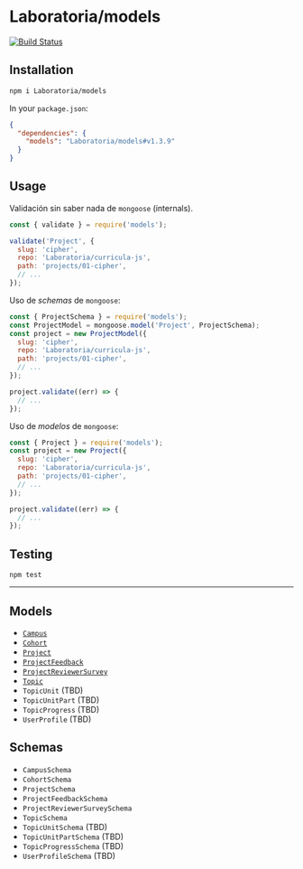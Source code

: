 # Laboratoria/models

[![Build Status](https://travis-ci.com/Laboratoria/models.svg?branch=master)](https://travis-ci.com/Laboratoria/models)

## Installation

```sh
npm i Laboratoria/models
```

In your `package.json`:

```json
{
  "dependencies": {
    "models": "Laboratoria/models#v1.3.9"
  }
}
```

## Usage

Validación sin saber nada de `mongoose` (internals).

```js
const { validate } = require('models');

validate('Project', {
  slug: 'cipher',
  repo: 'Laboratoria/curricula-js',
  path: 'projects/01-cipher',
  // ...
});
```

Uso de _schemas_ de `mongoose`:

```js
const { ProjectSchema } = require('models');
const ProjectModel = mongoose.model('Project', ProjectSchema);
const project = new ProjectModel({
  slug: 'cipher',
  repo: 'Laboratoria/curricula-js',
  path: 'projects/01-cipher',
  // ...
});

project.validate((err) => {
  // ...
});
```

Uso de _modelos_ de `mongoose`:

```js
const { Project } = require('models');
const project = new Project({
  slug: 'cipher',
  repo: 'Laboratoria/curricula-js',
  path: 'projects/01-cipher',
  // ...
});

project.validate((err) => {
  // ...
});
```

## Testing

```
npm test
```

***

## Models

* [`Campus`](./src/models/Campus.js)
* [`Cohort`](./src/models/Cohort.js)
* [`Project`](./src/models/Project.js)
* [`ProjectFeedback`](./src/models/ProjectFeedback.js)
* [`ProjectReviewerSurvey`](./src/models/ProjectReviewerSurvey.js)
* [`Topic`](./src/models/Topic.js)
* `TopicUnit` (TBD)
* `TopicUnitPart` (TBD)
* `TopicProgress` (TBD)
* `UserProfile` (TBD)

## Schemas

* `CampusSchema`
* `CohortSchema`
* `ProjectSchema`
* `ProjectFeedbackSchema`
* `ProjectReviewerSurveySchema`
* `TopicSchema`
* `TopicUnitSchema` (TBD)
* `TopicUnitPartSchema` (TBD)
* `TopicProgressSchema` (TBD)
* `UserProfileSchema` (TBD)
